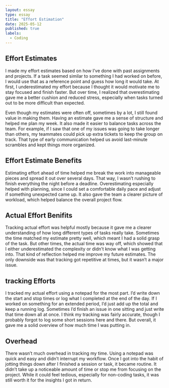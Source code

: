 ```yaml
---
layout: essay
type: essay
title: "Effort Estimation"
date: 2025-05-12
published: true
labels:
  - Coding
---
```


## Effort Estimates
I made my effort estimates based on how I’ve done with past assignments and projects. If a task seemed similar to something I had worked on before, I would use that as a reference point and guess how long it would take. At first, I underestimated my effort because I thought it would motivate me to stay focused and finish faster. But over time, I realized that overestimating gave me a better cushion and reduced stress, especially when tasks turned out to be more difficult than expected.

Even though my estimates were often off, sometimes by a lot, I still found value in making them. Having an estimate gave me a sense of structure and helped me plan my week. It also made it easier to balance tasks across the team. For example, if I saw that one of my issues was going to take longer than others, my teammates could pick up extra tickets to keep the group on track. That type of early communication helped us avoid last-minute scrambles and kept things more organized.

## Effort Estimate Benefits
Estimating effort ahead of time helped me break the work into manageable pieces and spread it out over several days. That way, I wasn’t rushing to finish everything the night before a deadline. Overestimating especially helped with planning, since I could set a comfortable daily pace and adjust if something unexpected came up. It also gave the team a clearer picture of workload, which helped balance the overall project flow.

## Actual Effort Benifits
Tracking actual effort was helpful mostly because it gave me a clearer understanding of how long different types of tasks really take. Sometimes the time matched my estimate pretty well, which meant I had a solid grasp of the task. But other times, the actual time was way off, which showed that I either underestimated the complexity or didn’t know what I was getting into. That kind of reflection helped me improve my future estimates. The only downside was that tracking got repetitive at times, but it wasn’t a major issue.

## tracking Efforts
I tracked my actual effort using a notepad for the most part. I’d write down the start and stop times or log what I completed at the end of the day. If I worked on something for an extended period, I’d just add up the total and keep a running log. Sometimes I’d finish an issue in one sitting and just write that time down all at once. I think my tracking was fairly accurate, though I probably forgot to log some short sessions here and there. But overall, it gave me a solid overview of how much time I was putting in.

## Overhead
There wasn’t much overhead in tracking my time. Using a notepad was quick and easy and didn’t interrupt my workflow. Once I got into the habit of jotting things down after I finished a session or task, it became routine. It didn’t take up a noticeable amount of time or stop me from focusing on the project. While it could feel tedious, especially for non-coding tasks, it was still worth it for the insights I got in return.
